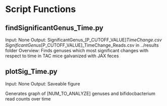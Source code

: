 # Script Functions


## findSignificantGenus_Time.py

Input: None
Output: SignificantGenus_[P_CUTOFF_VALUE]_TimeChange.csv SignificantGenus_[P_CUTOFF_VALUE]_TimeChange_Reads.csv in ../results folder
Overview: Finds genuses which most significant changes with respect to time in TAC mice galvanized with JAX feces

## plotSig_Time.py

Input: None
Output: Saveable figure

Generates graph of [NUM_TO_ANALYZE] genuses and bifidocbacterium read counts over time


